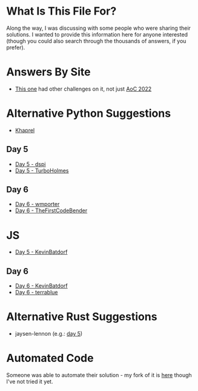 # What Is This File For?

Along the way, I was discussing with some people who were sharing their solutions. I wanted to provide this information here for anyone interested (though you could also search through the thousands of answers, if you prefer).

# Answers By Site

- [This one](https://turboholmes.github.io/aoc/#undefined) had other challenges on it, not just [AoC 2022](https://turboholmes.github.io/aoc/#orgdc56df4)

# Alternative Python Suggestions

- [Khaprel](https://github.com/Khaprel/Advent-of-Code-22)

## Day 5
- [Day 5 - dspi](https://github.com/dspi/ZTM_AdventOfCode2022/blob/main/day05/crate_stacks.py)
- [Day 5 - TurboHolmes](https://turboholmes.github.io/aoc/#orgb7bf04a)

## Day 6
- [Day 6 - wmporter](https://github.com/wmporter/aoc2022/blob/main/day06/solution.py)
- [Day 6 - TheFirstCodeBender](https://github.com/TheFirstCodeBender/AdventOfCode2022/tree/main/Day%206)

# JS

- [Day 5 - KevinBatdorf](https://github.com/KevinBatdorf/aoc2022/blob/main/day5.js)

## Day 6
- [Day 6 - KevinBatdorf](https://github.com/KevinBatdorf/aoc2022/blob/main/day6.js)
- [Day 6 - terrablue](https://github.com/terrablue/aoc/blob/master/2022/6/main.mjs)

# Alternative Rust Suggestions

- jaysen-lennon (e.g.:  [day 5](https://github.com/jayson-lennon/aoc2022/blob/main/src/bin/day05.rs))

# Automated Code

Someone was able to automate their solution - my fork of it is [here](https://github.com/ProsperousHeart/aoc-gpt/blob/main/openai.py) though I've not tried it yet.
